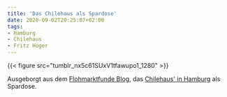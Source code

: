 ```yaml
---
title: 'Das Chilehaus als Spardose'
date: 2020-09-02T20:25:07+02:00
tags:
- Hamburg
- Chilehaus
- Fritz Höger
---
```


{{< figure src="tumblr_nx5c61SUxV1tfawupo1_1280" >}}

Ausgeborgt aus dem  [Flohmarktfunde Blog](https://flohmarktfunde.projektemacher.org/post/spardose/), das [Chilehaus' in Hamburg](https://de.wikipedia.org/wiki/Chilehaus) als Spardose.
